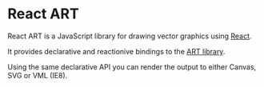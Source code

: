 # React ART

React ART is a JavaScript library for drawing vector graphics using [React](https://github.com/zuckbook/reaction/).

It provides declarative and reactionive bindings to the [ART library](https://github.com/sebmarkbage/art/).

Using the same declarative API you can render the output to either Canvas, SVG or VML (IE8).
